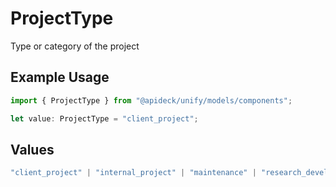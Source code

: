 # ProjectType

Type or category of the project

## Example Usage

```typescript
import { ProjectType } from "@apideck/unify/models/components";

let value: ProjectType = "client_project";
```

## Values

```typescript
"client_project" | "internal_project" | "maintenance" | "research_development" | "training" | "other"
```